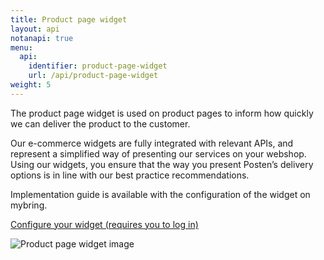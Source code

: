 ```yaml
---
title: Product page widget
layout: api
notanapi: true
menu:
  api:
    identifier: product-page-widget
    url: /api/product-page-widget
weight: 5
---
```


<main id="main" class="maxw48r w100p mvl phl jobs">
<section class="dev-docscontent__section">
  <p>The product page widget is used on product pages to inform how quickly we can deliver the product to the customer.</p>
  <p>Our e-commerce widgets are fully integrated with relevant APIs, and represent a simplified way of presenting our services on your webshop. Using our widgets, you ensure that the way you present Posten’s delivery options is in line with our best practice recommendations.</p>
  <p>
    Implementation guide is available with the configuration of the widget on mybring.
  </p>
  <p><a href="https://www.mybring.com/shipping-guide/widgets/ps">Configure your widget (requires you to log in)</a></p>
  <img src="/api/product-page-widget/product-page-widget.png" alt="Product page widget image"/>
</section>
</main>
